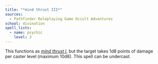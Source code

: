 ```yaml
---
title: "*mind thrust III*"
sources:
  - Pathfinder Roleplaying Game Occult Adventures
school: divination
spell_lists:
  - name: psychic
    level: 3
---
```


This functions as [*mind thrust I*](/spells/mind-thrust-i/), but the target takes 1d8 points of damage per caster level (maximum 10d8). This spell can be undercast.
